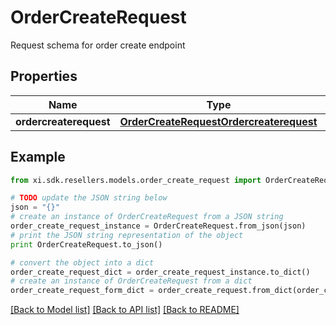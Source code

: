 # OrderCreateRequest

Request schema for order create endpoint

## Properties

Name | Type | Description | Notes
------------ | ------------- | ------------- | -------------
**ordercreaterequest** | [**OrderCreateRequestOrdercreaterequest**](OrderCreateRequestOrdercreaterequest.md) |  | [optional] 

## Example

```python
from xi.sdk.resellers.models.order_create_request import OrderCreateRequest

# TODO update the JSON string below
json = "{}"
# create an instance of OrderCreateRequest from a JSON string
order_create_request_instance = OrderCreateRequest.from_json(json)
# print the JSON string representation of the object
print OrderCreateRequest.to_json()

# convert the object into a dict
order_create_request_dict = order_create_request_instance.to_dict()
# create an instance of OrderCreateRequest from a dict
order_create_request_form_dict = order_create_request.from_dict(order_create_request_dict)
```
[[Back to Model list]](../README.md#documentation-for-models) [[Back to API list]](../README.md#documentation-for-api-endpoints) [[Back to README]](../README.md)


